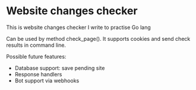 # Website changes checker
This is website changes checker I write to practise Go lang

Can be used by method check_page(). It supports cookies and send check results in command line. 

Possible future features:
* Database support: save pending site
* Response handlers
* Bot support via webhooks